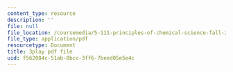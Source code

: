 ```yaml
---
content_type: resource
description: ''
file: null
file_location: /coursemedia/5-111-principles-of-chemical-science-fall-2008/f562084c51ab8bcc3ff67beed05e5e4c_-c-X8zk0ywo.pdf
file_type: application/pdf
resourcetype: Document
title: 3play pdf file
uid: f562084c-51ab-8bcc-3ff6-7beed05e5e4c
---
```

